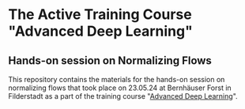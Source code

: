 # The Active Training Course "Advanced Deep Learning"

## Hands-on session on Normalizing Flows

This repository contains the materials for the hands-on session on normalizing flows that took place on 23.05.24 at Bernhäuser Forst in Filderstadt as a part of the training course "[Advanced Deep Learning](https://indico.desy.de/event/40560/)".


